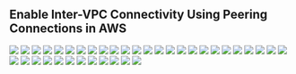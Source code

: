 ## Enable Inter-VPC Connectivity Using Peering Connections in AWS

<img src="/images/AWS Peering 1.png">
<img src="/images/AWS Peering 2.png">
<img src="/images/AWS Peering 3.png">
<img src="/images/AWS Peering 4.png">
<img src="/images/AWS Peering 5.png">
<img src="/images/AWS Peering 6.png">
<img src="/images/AWS Peering 7.png">
<img src="/images/AWS Peering 8.png">
<img src="/images/AWS Peering 9.png">
<img src="/images/AWS Peering 10.png">
<img src="/images/AWS Peering 11.png">
<img src="/images/AWS Peering 12.png">
<img src="/images/AWS Peering 13.png">
<img src="/images/AWS Peering 14.png">
<img src="/images/AWS Peering 15.png">
<img src="/images/AWS Peering 16.png">
<img src="/images/AWS Peering 17.png">
<img src="/images/AWS Peering 18.png">
<img src="/images/AWS Peering 19.png">
<img src="/images/AWS Peering 20.png">
<img src="/images/AWS Peering 21.png">
<img src="/images/AWS Peering 22.png">
<img src="/images/AWS Peering 23.png">
<img src="/images/AWS Peering 24.png">
<img src="/images/AWS Peering 25.png">
<img src="/images/AWS Peering 26.png">
<img src="/images/AWS Peering 27.png">
<img src="/images/AWS Peering 28.png">
<img src="/images/AWS Peering 29.png">
<img src="/images/AWS Peering 30.png">
<img src="/images/AWS Peering 31.png">
<img src="/images/AWS Peering 32.png">
<img src="/images/AWS Peering 33.png">
<img src="/images/AWS Peering 34.png">
<img src="/images/AWS Peering 35.png">
<img src="/images/AWS Peering 36.png">
<img src="/images/AWS Peering 37.png">




